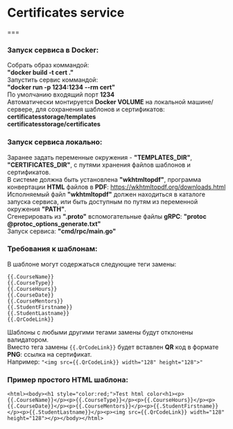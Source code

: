 # Certificates service
===

### Запуск сервиса в Docker:
Собрать образ коммандой:  
**"docker build -t cert ."**  
Запустить сервис коммандой:  
**"docker run -p 1234:1234 --rm cert"**  
По умолчанию входящий порт **1234**  
Автоматически монтируется **Docker VOLUME** на локальной машине/сервере, для сохранения шаблонов и сертификатов:   
**certificatesstorage/templates**  
**certificatesstorage/certificates**

### Запуск сервиса локально:
Заранее задать переменные окружения - **"TEMPLATES_DIR"**, **"CERTIFICATES_DIR"**, с путями хранения файлов шаблонов и сертификатов.  
В системе должна быть установлена **"wkhtmltopdf"**, программа конвертации **HTML** файлов в **PDF**: https://wkhtmltopdf.org/downloads.html  
Исполняемый файл **"wkhtmltopdf"** должен находиться в каталоге запуска сервиса, или быть доступным по путям из переменной окружения **"PATH"**.  
Сгенерировать из **".proto"** вспомогательные файлы **gRPC**: **"protoc @protoc_options_generate.txt"**  
Запуск сервиса: **"cmd/rpc/main.go"**

### Требования к шаблонам:
В шаблоне могут содержаться следующие теги замены:
```
{{.CourseName}}
{{.CourseType}}
{{.CourseHours}}
{{.CourseDate}}
{{.CourseMentors}}
{{.StudentFirstname}}
{{.StudentLastname}}
{{.QrCodeLink}}
```
Шаблоны с любыми другими тегами замены будут отклонены валидатором.  
Вместо тега замены `{{.QrCodeLink}}` будет вставлен **QR** код в формате **PNG**: ссылка на сертификат.  
Например: `"<img src={{.QrCodeLink}} width="128" height="128">"`

### Пример простого HTML шаблона:
```
<html><body><h1 style="color:red;">Test html color<h1><p>{{.CourseName}}</p><p>{{.CourseType}}</p><p>{{.CourseHours}}</p><p>{{.CourseDate}}</p><p>{{.CourseMentors}}</p><p>{{.StudentFirstname}}</p><p>{{.StudentLastname}}</p><p><img src={{.QrCodeLink}} width="128" height="128"></p></body></html>
```
